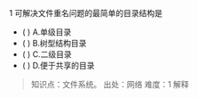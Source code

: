 1
可解决文件重名问题的最简单的目录结构是
- ( ) A.单级目录 
- ( ) B.树型结构目录 
- ( ) C.二级目录 
- ( ) D.便于共享的目录

> 知识点：文件系统。
> 出处：网络
> 难度：1
> 解释
